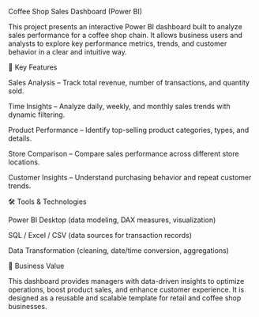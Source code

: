 Coffee Shop Sales Dashboard (Power BI)

This project presents an interactive Power BI dashboard built to analyze sales performance for a coffee shop chain. It allows business users and analysts to explore key performance metrics, trends, and customer behavior in a clear and intuitive way.

🔑 Key Features

Sales Analysis – Track total revenue, number of transactions, and quantity sold.

Time Insights – Analyze daily, weekly, and monthly sales trends with dynamic filtering.

Product Performance – Identify top-selling product categories, types, and details.

Store Comparison – Compare sales performance across different store locations.

Customer Insights – Understand purchasing behavior and repeat customer trends.

🛠️ Tools & Technologies

Power BI Desktop (data modeling, DAX measures, visualization)

SQL / Excel / CSV (data sources for transaction records)

Data Transformation (cleaning, date/time conversion, aggregations)

🎯 Business Value

This dashboard provides managers with data-driven insights to optimize operations, boost product sales, and enhance customer experience. It is designed as a reusable and scalable template for retail and coffee shop businesses.

